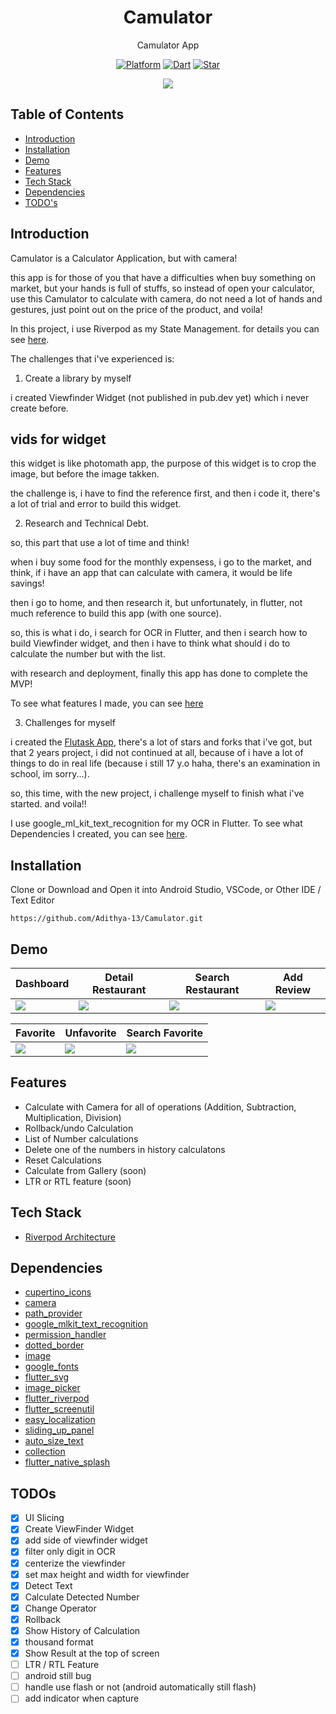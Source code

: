 <h1 align="center">
  Camulator
</h1>
<p align="center">
  Camulator App
</p>
<p align="center">
  <a href="https://flutter.dev/"><img alt="Platform" src="https://img.shields.io/badge/platform-Flutter-blue.svg"></a>
  <a href="https://dart.dev/"><img alt="Dart" src="https://img.shields.io/badge/dart-2.18.5-blue.svg"></a>
  <a href="https://github.com/Adithya-13/Camulator/"><img alt="Star" src="https://img.shields.io/github/stars/Adithya-13/Camulator"></a>
</p>

<p align="center">
  <img src="demo/cover-camulator.png"/>
</p>

## Table of Contents
- [Introduction](#introduction)
- [Installation](#installation)
- [Demo](#demo)
- [Features](#features)
- [Tech Stack](#tech-stack)
- [Dependencies](#dependencies)
- [TODO's](#todos)

## Introduction

Camulator is a Calculator Application, but with camera!

this app is for those of you that have a difficulties when buy something on market, but your hands is full of stuffs, so instead of open your calculator, use this Camulator to calculate with camera, do not need a lot of hands and gestures, just point out on the price of the product, and voila!

In this project, i use Riverpod as my State Management. for details you can see [here](#tech-stack).

The challenges that i've experienced is:
1. Create a library by myself

i created Viewfinder Widget (not published in pub.dev yet) which i never create before.

## vids for widget

this widget is like photomath app, the purpose of this widget is to crop the image, but before the image takken.

the challenge is, i have to find the reference first, and then i code it, there's a lot of trial and error to build this widget.

2. Research and Technical Debt.

so, this part that use a lot of time and think!

when i buy some food for the monthly expensess, i go to the market, and think, if i have an app that can calculate with camera, it would be life savings!

then i go to home, and then research it, but unfortunately, in flutter, not much reference to build this app (with one source).

so, this is what i do, i search for OCR in Flutter, and then i search how to build Viewfinder widget, and then i have to think what should i do to calculate the number but with the list.

with research and deployment, finally this app has done to complete the MVP!

To see what features I made, you can see [here](#features)

3. Challenges for myself

i created the [Flutask App](https://github.com/Adithya-13/Flutask), there's a lot of stars and forks that i've got, but that 2 years project, i did not continued at all, because of i have a lot of things to do in real life (because i still 17 y.o haha, there's an examination in school, im sorry...).

so, this time, with the new project, i challenge myself to finish what i've started. and voila!!

I use google_ml_kit_text_recognition for my OCR in Flutter. To see what Dependencies I created, you can see [here](#dependencies).

## Installation

Clone or Download and Open it into Android Studio, VSCode, or Other IDE / Text Editor
```
https://github.com/Adithya-13/Camulator.git
```  

## Demo

|Dashboard|Detail Restaurant|Search Restaurant|Add Review|
|--|--|--|--|
|![](demo/dashboard.gif)|![](demo/detail.gif)|![](demo/search.gif)|![](demo/add-review.gif)|

|Favorite|Unfavorite|Search Favorite|
|--|--|--|
|![](demo/favorite.gif)|![](demo/unfavorite.gif)|![](demo/search-favorite.gif)|

## Features
- Calculate with Camera for all of operations (Addition, Subtraction, Multiplication, Division)
- Rollback/undo Calculation
- List of Number calculations
- Delete one of the numbers in history calculatons
- Reset Calculations
- Calculate from Gallery (soon)
- LTR or RTL feature (soon)

## Tech Stack
- [Riverpod Architecture](https://codewithandrea.com/articles/flutter-app-architecture-riverpod-introduction/)

## Dependencies
- [cupertino_icons](https://pub.dev/packages/cupertino_icons)
- [camera](https://pub.dev/packages/camera)
- [path_provider](https://pub.dev/packages/path_provider)
- [google_mlkit_text_recognition](https://pub.dev/packages/google_mlkit_text_recognition)
- [permission_handler](https://pub.dev/packages/permission_handler)
- [dotted_border](https://pub.dev/packages/dotted_border)
- [image](https://pub.dev/packages/image)
- [google_fonts](https://pub.dev/packages/google_fonts)
- [flutter_svg](https://pub.dev/packages/flutter_svg)
- [image_picker](https://pub.dev/packages/image_picker)
- [flutter_riverpod](https://pub.dev/packages/flutter_riverpod)
- [flutter_screenutil](https://pub.dev/packages/flutter_screenutil)
- [easy_localization](https://pub.dev/packages/easy_localization)
- [sliding_up_panel](https://pub.dev/packages/sliding_up_panel)
- [auto_size_text](https://pub.dev/packages/auto_size_text)
- [collection](https://pub.dev/packages/collection)
- [flutter_native_splash](https://pub.dev/packages/flutter_native_splash)



## TODOs
- [x] UI Slicing
- [x] Create ViewFinder Widget
- [x] add side of viewfinder widget
- [x] filter only digit in OCR
- [x] centerize the viewfinder
- [x] set max height and width for viewfinder
- [x] Detect Text
- [x] Calculate Detected Number
- [x] Change Operator
- [x] Rollback
- [x] Show History of Calculation
- [x] thousand format
- [x] Show Result at the top of screen
- [ ] LTR / RTL Feature
- [ ] android still bug
- [ ] handle use flash or not (android automatically still flash)
- [ ] add indicator when capture
